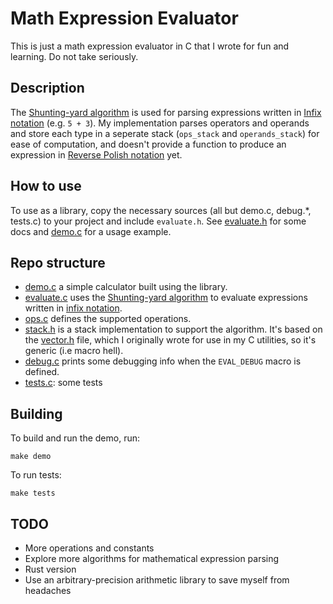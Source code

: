 # Math Expression Evaluator

This is just a math expression evaluator in C that I wrote for fun and learning. Do not take seriously.

## Description

The [Shunting-yard algorithm](https://en.wikipedia.org/wiki/Shunting-yard_algorithm) is used for parsing
expressions written in [Infix notation](https://en.wikipedia.org/wiki/Infix_notation) (e.g. `5 + 3`).
My implementation parses operators and operands and store each type in a seperate stack (`ops_stack` and `operands_stack`)
for ease of computation, and doesn't provide a function to
produce an expression in [Reverse Polish notation](https://en.wikipedia.org/wiki/Reverse_Polish_notation) yet.

## How to use

To use as a library, copy the necessary sources (all but demo.c, debug.*, tests.c) to your project
and include `evaluate.h`.
See [evaluate.h](evaluate.h) for some docs and [demo.c](demo.c) for a usage example.

## Repo structure

- [demo.c](demo.c) a simple calculator built using the library.
- [evaluate.c](evaluate.c) uses the [Shunting-yard algorithm](https://en.wikipedia.org/wiki/Shunting-yard_algorithm)
to evaluate expressions written in [infix notation](https://en.wikipedia.org/wiki/Infix_notation).
- [ops.c](ops.c) defines the supported operations.
- [stack.h](stack.h) is a stack implementation to support the algorithm. It's based on the [vector.h](vector.h) file, which
  I originally wrote for use in my C utilities, so it's generic (i.e macro hell).
- [debug.c](debug.c) prints some debugging info when the `EVAL_DEBUG` macro is defined.
- [tests.c](tests.c): some tests

## Building

To build and run the demo, run:
```
make demo
```

To run tests:

```
make tests
```

## TODO
- More operations and constants
- Explore more algorithms for mathematical expression parsing
- Rust version
- Use an arbitrary-precision arithmetic library to save myself from headaches
